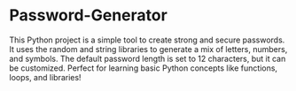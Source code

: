 # Password-Generator
This Python project is a simple tool to create strong and secure passwords. It uses the random and string libraries to generate a mix of letters, numbers, and symbols. The default password length is set to 12 characters, but it can be customized. Perfect for learning basic Python concepts like functions, loops, and libraries!
